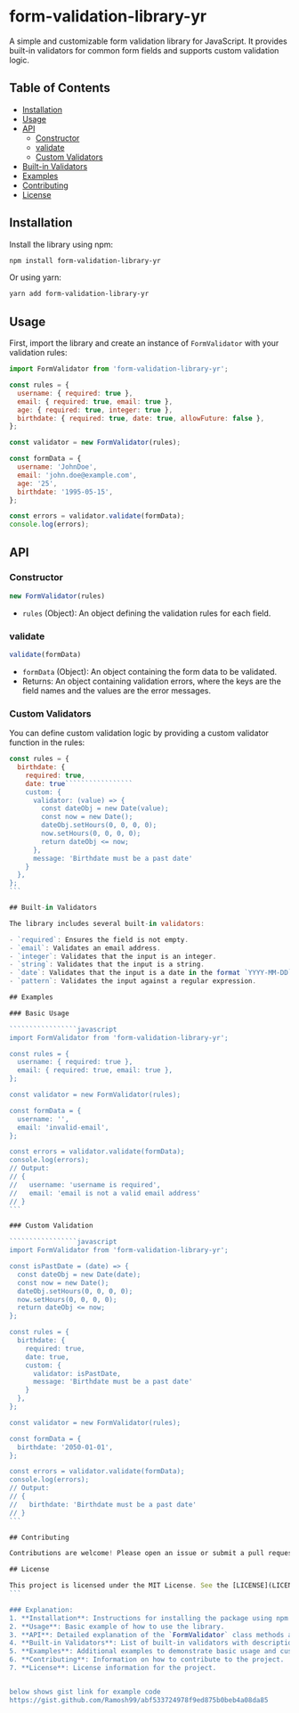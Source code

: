 
# form-validation-library-yr

A simple and customizable form validation library for JavaScript. It provides built-in validators for common form fields and supports custom validation logic.

## Table of Contents

- [Installation](#installation)
- [Usage](#usage)
- [API](#api)
  - [Constructor](#constructor)
  - [validate](#validate)
  - [Custom Validators](#custom-validators)
- [Built-in Validators](#built-in-validators)
- [Examples](#examples)
- [Contributing](#contributing)
- [License](#license)

## Installation

Install the library using npm:

````````````````bash
npm install form-validation-library-yr
````````````````

Or using yarn:

````````````````bash
yarn add form-validation-library-yr
`````````````````

## Usage

First, import the library and create an instance of `FormValidator` with your validation rules:

`````````````````javascript
import FormValidator from 'form-validation-library-yr';

const rules = {
  username: { required: true },
  email: { required: true, email: true },
  age: { required: true, integer: true },
  birthdate: { required: true, date: true, allowFuture: false },
};

const validator = new FormValidator(rules);

const formData = {
  username: 'JohnDoe',
  email: 'john.doe@example.com',
  age: '25',
  birthdate: '1995-05-15',
};

const errors = validator.validate(formData);
console.log(errors);
`````````````````

## API

### Constructor

`````````````````javascript
new FormValidator(rules)
`````````````````

- `rules` (Object): An object defining the validation rules for each field.

### validate

`````````````````javascript
validate(formData)
`````````````````

- `formData` (Object): An object containing the form data to be validated.
- Returns: An object containing validation errors, where the keys are the field names and the values are the error messages.

### Custom Validators

You can define custom validation logic by providing a custom validator function in the rules:

`````````````````javascript
const rules = {
  birthdate: { 
    required: true, 
    date: true`````````````````
    custom: { 
      validator: (value) => {
        const dateObj = new Date(value);
        const now = new Date();
        dateObj.setHours(0, 0, 0, 0);
        now.setHours(0, 0, 0, 0);
        return dateObj <= now;
      }, 
      message: 'Birthdate must be a past date'
    } 
  },
};
```

## Built-in Validators

The library includes several built-in validators:

- `required`: Ensures the field is not empty.
- `email`: Validates an email address.
- `integer`: Validates that the input is an integer.
- `string`: Validates that the input is a string.
- `date`: Validates that the input is a date in the format `YYYY-MM-DD`.
- `pattern`: Validates the input against a regular expression.

## Examples

### Basic Usage

`````````````````javascript
import FormValidator from 'form-validation-library-yr';

const rules = {
  username: { required: true },
  email: { required: true, email: true },
};

const validator = new FormValidator(rules);

const formData = {
  username: '',
  email: 'invalid-email',
};

const errors = validator.validate(formData);
console.log(errors);
// Output:
// {
//   username: 'username is required',
//   email: 'email is not a valid email address'
// }
```

### Custom Validation

`````````````````javascript
import FormValidator from 'form-validation-library-yr';

const isPastDate = (date) => {
  const dateObj = new Date(date);
  const now = new Date();
  dateObj.setHours(0, 0, 0, 0);
  now.setHours(0, 0, 0, 0);
  return dateObj <= now;
};

const rules = {
  birthdate: { 
    required: true, 
    date: true, 
    custom: { 
      validator: isPastDate, 
      message: 'Birthdate must be a past date'
    } 
  },
};

const validator = new FormValidator(rules);

const formData = {
  birthdate: '2050-01-01',
};

const errors = validator.validate(formData);
console.log(errors);
// Output:
// {
//   birthdate: 'Birthdate must be a past date'
// }
```

## Contributing

Contributions are welcome! Please open an issue or submit a pull request for any bugs or enhancements.

## License

This project is licensed under the MIT License. See the [LICENSE](LICENSE) file for details.
```

### Explanation:
1. **Installation**: Instructions for installing the package using npm or yarn.
2. **Usage**: Basic example of how to use the library.
3. **API**: Detailed explanation of the `FormValidator` class methods and parameters.
4. **Built-in Validators**: List of built-in validators with descriptions.
5. **Examples**: Additional examples to demonstrate basic usage and custom validation.
6. **Contributing**: Information on how to contribute to the project.
7. **License**: License information for the project.


below shows gist link for example code
https://gist.github.com/Ramosh99/abf533724978f9ed875b0beb4a08da85